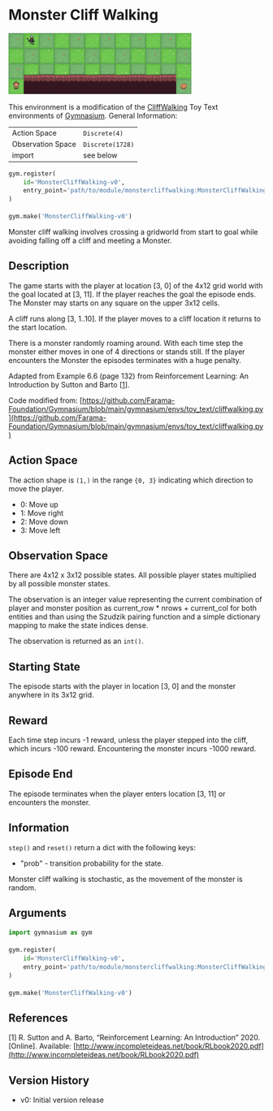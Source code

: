# Monster Cliff Walking

<img src="img/demonstration.gif" width="360"/>

This environment is a modification of the [CliffWalking](https://gymnasium.farama.org/environments/toy_text/cliff_walking/) Toy Text environments of [Gymnasium](https://gymnasium.farama.org/).
General Information:

| | |
|---|---|
|Action Space |`Discrete(4)`|
|Observation Space |`Discrete(1728)`|
|import| see below|

```python
gym.register(
    id='MonsterCliffWalking-v0',
    entry_point='path/to/module/monstercliffwalking:MonsterCliffWalkingEnv'
)

gym.make('MonsterCliffWalking-v0')
```

Monster cliff walking involves crossing a gridworld from start to goal while avoiding falling off a cliff and meeting a Monster.

## Description

The game starts with the player at location [3, 0] of the 4x12 grid world with the
goal located at [3, 11]. If the player reaches the goal the episode ends. The Monster may starts on any square on
the upper 3x12 cells.

A cliff runs along [3, 1..10]. If the player moves to a cliff location it returns to the start location.

There is a monster randomly roaming around. With each time step the monster either moves in one of 4 directions or stands still.
If the player encounters the Monster the episodes terminates with a huge penalty.

Adapted from Example 6.6 (page 132) from Reinforcement Learning: An Introduction
by Sutton and Barto [<a href="#cliffwalk_ref">1</a>].

Code modified from:
[https://github.com/Farama-Foundation/Gymnasium/blob/main/gymnasium/envs/toy_text/cliffwalking.py](https://github.com/Farama-Foundation/Gymnasium/blob/main/gymnasium/envs/toy_text/cliffwalking.py)

## Action Space

The action shape is `(1,)` in the range `{0, 3}` indicating
which direction to move the player.

- 0: Move up
- 1: Move right
- 2: Move down
- 3: Move left

## Observation Space

There are 4x12 x 3x12  possible states. All possible player states multiplied by all possible monster states.

The observation is an integer value representing the current combination of player and monster position as
current_row * nrows + current_col for both entities and than using the Szudzik pairing function and a simple dictionary mapping to make
the state indices dense.

The observation is returned as an `int()`.

## Starting State

The episode starts with the player in location [3, 0] and the monster anywhere in its 3x12 grid.

## Reward

Each time step incurs -1 reward, unless the player stepped into the cliff,
which incurs -100 reward.
Encountering the monster incurs -1000 reward.

## Episode End

The episode terminates when the player enters location [3, 11] or encounters the monster.

## Information

`step()` and `reset()` return a dict with the following keys:

- "prob" - transition probability for the state.

Monster cliff walking is stochastic, as the movement of the monster is random.

## Arguments

```python
import gymnasium as gym

gym.register(
    id='MonsterCliffWalking-v0',
    entry_point='path/to/module/monstercliffwalking:MonsterCliffWalkingEnv'
)

gym.make('MonsterCliffWalking-v0')
```

## References

<a id="cliffwalk_ref"></a>[1] R. Sutton and A. Barto, “Reinforcement Learning:
An Introduction” 2020. [Online]. Available: [http://www.incompleteideas.net/book/RLbook2020.pdf](http://www.incompleteideas.net/book/RLbook2020.pdf)

## Version History

- v0: Initial version release
